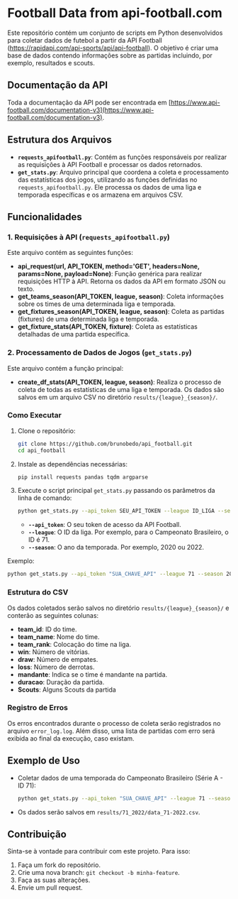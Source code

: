 # Football Data from api-football.com

Este repositório contém um conjunto de scripts em Python desenvolvidos para coletar dados de futebol a partir da API Football (https://rapidapi.com/api-sports/api/api-football). O objetivo é criar uma base de dados contendo informações sobre as partidas incluindo, por exemplo, resultados e scouts.

## Documentação da API 
Toda a documentação da API pode ser encontrada em [https://www.api-football.com/documentation-v3](https://www.api-football.com/documentation-v3).

## Estrutura dos Arquivos
- **`requests_apifootball.py`**: Contém as funções responsáveis por realizar as requisições à API Football e processar os dados retornados.
- **`get_stats.py`**: Arquivo principal que coordena a coleta e processamento das estatísticas dos jogos, utilizando as funções definidas no `requests_apifootball.py`. Ele processa os dados de uma liga e temporada específicas e os armazena em arquivos CSV.

## Funcionalidades

### 1. Requisições à API (`requests_apifootball.py`)
Este arquivo contém as seguintes funções:

- **api_request(url, API_TOKEN, method='GET', headers=None, params=None, payload=None)**: Função genérica para realizar requisições HTTP à API. Retorna os dados da API em formato JSON ou texto.
- **get_teams_season(API_TOKEN, league, season)**: Coleta informações sobre os times de uma determinada liga e temporada.
- **get_fixtures_season(API_TOKEN, league, season)**: Coleta as partidas (fixtures) de uma determinada liga e temporada.
- **get_fixture_stats(API_TOKEN, fixture)**: Coleta as estatísticas detalhadas de uma partida específica.

### 2. Processamento de Dados de Jogos (`get_stats.py`)
Este arquivo contém a função principal:

- **create_df_stats(API_TOKEN, league, season)**: Realiza o processo de coleta de todas as estatísticas de uma liga e temporada. Os dados são salvos em um arquivo CSV no diretório `results/{league}_{season}/`.

### Como Executar

1. Clone o repositório:
   ```bash
   git clone https://github.com/brunobedo/api_football.git
   cd api_football
   ```

2. Instale as dependências necessárias:
   ```bash
   pip install requests pandas tqdm argparse
   ```

3. Execute o script principal `get_stats.py` passando os parâmetros da linha de comando:
   ```bash
   python get_stats.py --api_token SEU_API_TOKEN --league ID_LIGA --season ANO_TEMPORADA
   ```

   - **`--api_token`**: O seu token de acesso da API Football.
   - **`--league`**: O ID da liga. Por exemplo, para o Campeonato Brasileiro, o ID é 71.
   - **`--season`**: O ano da temporada. Por exemplo, 2020 ou 2022.

Exemplo:
   ```bash
   python get_stats.py --api_token "SUA_CHAVE_API" --league 71 --season 2022
   ```

### Estrutura do CSV

Os dados coletados serão salvos no diretório `results/{league}_{season}/` e conterão as seguintes colunas:

- **team_id**: ID do time.
- **team_name**: Nome do time.
- **team_rank**: Colocação do time na liga.
- **win**: Número de vitórias.
- **draw**: Número de empates.
- **loss**: Número de derrotas.
- **mandante**: Indica se o time é mandante na partida.
- **duracao**: Duração da partida.
- **Scouts**: Alguns Scouts da partida
### Registro de Erros

Os erros encontrados durante o processo de coleta serão registrados no arquivo `error_log.log`. Além disso, uma lista de partidas com erro será exibida ao final da execução, caso existam.

## Exemplo de Uso

- Coletar dados de uma temporada do Campeonato Brasileiro (Série A - ID 71):
   ```bash
   python get_stats.py --api_token "SUA_CHAVE_API" --league 71 --season 2022
   ```

- Os dados serão salvos em `results/71_2022/data_71-2022.csv`.

## Contribuição

Sinta-se à vontade para contribuir com este projeto. Para isso:

1. Faça um fork do repositório.
2. Crie uma nova branch: `git checkout -b minha-feature`.
3. Faça as suas alterações.
4. Envie um pull request.
